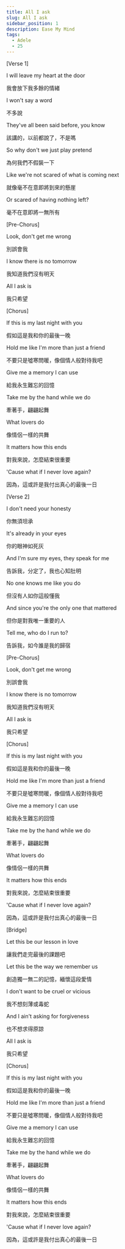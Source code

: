 ```yaml
---
title: All I ask
slug: All I ask
sidebar_position: 1
description: Ease My Mind
tags:
  - Adele
  - 25
---
```


[Verse 1]

I will leave my heart at the door

我會放下我多餘的情緒

I won't say a word

不多說

They've all been said before, you know

該講的，以前都說了，不是嗎

So why don't we just play pretend

為何我們不假裝一下

Like we're not scared of what is coming next

就像毫不在意即將到來的懸崖

Or scared of having nothing left?

毫不在意即將一無所有

[Pre-Chorus]

Look, don't get me wrong

別誤會我

I know there is no tomorrow

我知道我們沒有明天

All I ask is

我只希望

[Chorus]

If this is my last night with you

假如這是我和你的最後一晚

Hold me like I'm more than just a friend

不要只是噓寒問暖，像個情人般對待我吧

Give me a memory I can use

給我永生難忘的回憶

Take me by the hand while we do

牽著手，翩翩起舞

What lovers do

像情侶一樣的共舞

It matters how this ends

對我來說，怎麼結束很重要

'Cause what if I never love again?

因為，這或許是我付出真心的最後一日

[Verse 2]

I don't need your honesty

你無須坦承

It's already in your eyes

你的眼神如死灰

And I'm sure my eyes, they speak for me

告訴我，分定了，我也心知肚明

No one knows me like you do

但沒有人如你這般懂我

And since you're the only one that mattered

但你是對我唯一重要的人

Tell me, who do I run to?

告訴我，如今誰是我的歸宿

[Pre-Chorus]

Look, don't get me wrong

別誤會我

I know there is no tomorrow

我知道我們沒有明天

All I ask is

我只希望

[Chorus]

If this is my last night with you

假如這是我和你的最後一晚

Hold me like I'm more than just a friend

不要只是噓寒問暖，像個情人般對待我吧

Give me a memory I can use

給我永生難忘的回憶

Take me by the hand while we do

牽著手，翩翩起舞

What lovers do

像情侶一樣的共舞

It matters how this ends

對我來說，怎麼結束很重要

'Cause what if I never love again?

因為，這或許是我付出真心的最後一日

[Bridge]

Let this be our lesson in love

讓我們走完最後的課題吧

Let this be the way we remember us

創造獨一無二的記憶，緬懷這段愛情

I don't want to be cruel or vicious

我不想刻薄或毒蛇

And I ain't asking for forgiveness

也不想求得原諒

All I ask is

我只希望

[Chorus]

If this is my last night with you

假如這是我和你的最後一晚

Hold me like I'm more than just a friend

不要只是噓寒問暖，像個情人般對待我吧

Give me a memory I can use

給我永生難忘的回憶

Take me by the hand while we do

牽著手，翩翩起舞

What lovers do

像情侶一樣的共舞

It matters how this ends

對我來說，怎麼結束很重要

'Cause what if I never love again?

因為，這或許是我付出真心的最後一日